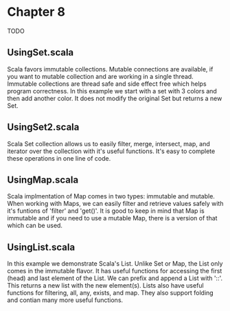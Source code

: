 # Chapter 8
TODO

## UsingSet.scala
Scala favors immutable collections. Mutable connections are available, if you want to mutable collection and are working in a single thread. Immutable collections are thread safe and side effect free which helps program correctness.  In this example we start with a set with 3 colors and then add another color. It does not modify the original Set but returns a new Set.

## UsingSet2.scala
Scala Set collection allows us to easily filter, merge, intersect, map, and iterator over the collection with it's useful functions. It's easy to complete these operations in one line of code.

## UsingMap.scala
Scala implmentation of Map comes in two types: immutable and mutable. When working with Maps, we can easily filter and retrieve values safely with it's funtions of 'filter' and 'get()'. It is good to keep in mind that Map is immutable and if you need to use a mutable Map, there is a version of that which can be used.

## UsingList.scala
In this example we demonstrate Scala's List. Unlike Set or Map, the List only comes in the immutable flavor. It has useful functions for accessing the first (head) and last element of the List. We can prefix and append a List with '::'. This returns a new list with the new element(s). Lists also have useful functions for filtering, all, any, exists, and map. They also support folding and contian many more useful functions.
